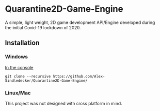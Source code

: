 # Quarantine2D-Game-Engine
A simple, light weight, 2D game development API/Engine developed during the initial Covid-19 lockdown of 2020.

## Installation
### Windows

<ins>In the console</ins>

`git clone --recursive https://github.com/Alex-Sindledecker/Quarantine2D-Game-Engine/`

### Linux/Mac
This project was not designed with cross platform in mind.
